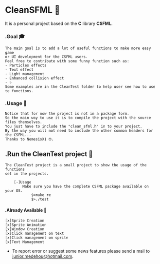 # CleanSFML 👔

It is a personal project based on the **C** library **CSFML**.

### .Goal 🎓

    The main goal is to add a lot of useful functions to make more easy game
    or UI development for the CSFML users.
    Feel free to contribute with some funny function such as:
    - Particles effects
    - Text effect
    - Light management
    - Enhanced collision effect
    - ✨
    Some examples are in the CleanTest folder to help user see how to use te functions.

### .Usage 👤

    Notice that for now the project is not in a package form.
    So the main way to use it is to compile the project with the source files themselves.
    You just have to include the "clean_sfml.h" in to your project.
    By the way you will not need to include the other common headers for the CSFML...
    Thanks to NemesisX1 🤓.

##  .Run the CleanTest project 👏
    The CleanTest project is a small project to show the usage of the functions
    set in the projects.

        [-]Usage
            Make sure you have the complete CSFML package available on your OS.
                $>make re
                $>./test

#### .Already Available 👾

    [x]Sprite Creation
    [x]Sprite Animation
    [x]Window Creation
    [x]Click management on text
    [x]Click management on sprite
    [x]Text Management

-   To report error or suggest some news features please send a mail to <junior.medehou@hotmail.com>.
